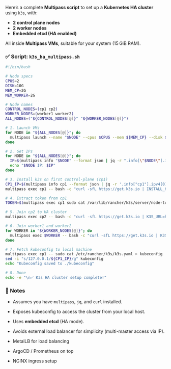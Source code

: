 Here’s a complete **Multipass script** to set up a **Kubernetes HA cluster** using `k3s`, with:

- **2 control plane nodes**
- **2 worker nodes** 
- **Embedded etcd (HA enabled)**

All inside **Multipass VMs**, suitable for your system (15 GiB RAM).

### ✅ Script: `k3s_ha_multipass.sh`

```bash
#!/bin/bash

# Node specs
CPUS=2
DISK=10G
MEM_CP=2G
MEM_WORKER=2G

# Node names
CONTROL_NODES=(cp1 cp2)
WORKER_NODES=(worker1 worker2)
ALL_NODES=("${CONTROL_NODES[@]}" "${WORKER_NODES[@]}")

# 1. Launch VMs
for NODE in "${ALL_NODES[@]}"; do
  multipass launch --name "$NODE" --cpus $CPUS --mem ${MEM_CP} --disk $DISK
done

# 2. Get IPs
for NODE in "${ALL_NODES[@]}"; do
  IP=$(multipass info "$NODE" --format json | jq -r ".info[\"$NODE\"].ipv4[0]")
  echo "$NODE IP: $IP"
done

# 3. Install k3s on first control-plane (cp1)
CP1_IP=$(multipass info cp1 --format json | jq -r '.info["cp1"].ipv4[0]')
multipass exec cp1 -- bash -c "curl -sfL https://get.k3s.io | INSTALL_K3S_EXEC='server --cluster-init' sh -"

# 4. Extract token from cp1
TOKEN=$(multipass exec cp1 sudo cat /var/lib/rancher/k3s/server/node-token)

# 5. Join cp2 to HA cluster
multipass exec cp2 -- bash -c "curl -sfL https://get.k3s.io | K3S_URL=https://${CP1_IP}:6443 K3S_TOKEN=${TOKEN} INSTALL_K3S_EXEC='server' sh -"

# 6. Join worker1 and worker2
for WORKER in "${WORKER_NODES[@]}"; do
  multipass exec $WORKER -- bash -c "curl -sfL https://get.k3s.io | K3S_URL=https://${CP1_IP}:6443 K3S_TOKEN=${TOKEN} sh -"
done

# 7. Fetch kubeconfig to local machine
multipass exec cp1 -- sudo cat /etc/rancher/k3s/k3s.yaml > kubeconfig
sed -i "s/127.0.0.1/${CP1_IP}/g" kubeconfig
echo "Kubeconfig saved to ./kubeconfig"

# 8. Done
echo -e "\n✅ K3s HA cluster setup complete!"
```

### 📝 Notes

- Assumes you have `multipass`, `jq`, and `curl` installed.
- Exposes kubeconfig to access the cluster from your local host.
- Uses **embedded etcd** (HA mode).
- Avoids external load balancer for simplicity (multi-master access via IP).

- MetalLB for load balancing
- ArgoCD / Prometheus on top
- NGINX ingress setup